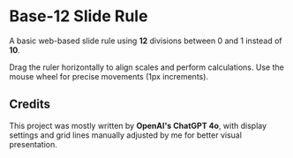 
# Base-12 Slide Rule

A basic web-based slide rule using **12** divisions between 0 and 1 instead of **10**.

Drag the ruler horizontally to align scales and perform calculations.  Use the mouse wheel for precise movements (1px increments).

## Credits

This project was mostly written by **OpenAI's ChatGPT 4o**, with display settings and grid lines manually adjusted by me for better visual presentation.
